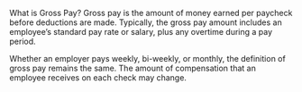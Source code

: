 What is Gross Pay?
Gross pay is the amount of money earned per paycheck before deductions are made. Typically, the gross pay amount includes an employee’s standard pay rate or salary, plus any overtime during a pay period.

Whether an employer pays weekly, bi-weekly, or monthly, the definition of gross pay remains the same. The amount of compensation that an employee receives on each check may change.